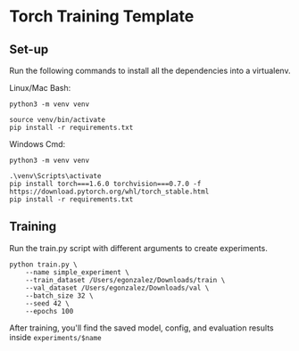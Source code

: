# Torch Training Template

## Set-up

Run the following commands to install all the dependencies into a virtualenv.

Linux/Mac Bash:
```
python3 -m venv venv

source venv/bin/activate
pip install -r requirements.txt
```

Windows Cmd:
```
python3 -m venv venv

.\venv\Scripts\activate
pip install torch===1.6.0 torchvision===0.7.0 -f https://download.pytorch.org/whl/torch_stable.html
pip install -r requirements.txt
```

## Training

Run the train.py script with different arguments to create experiments.

```
python train.py \
    --name simple_experiment \
    --train_dataset /Users/egonzalez/Downloads/train \
    --val_dataset /Users/egonzalez/Downloads/val \
    --batch_size 32 \
    --seed 42 \
    --epochs 100
```

After training, you'll find the saved model, config, and evaluation results inside `experiments/$name`

